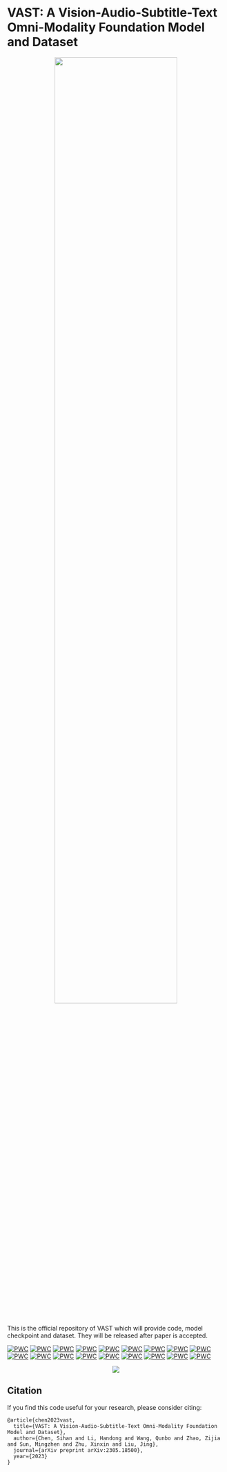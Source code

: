 # VAST: A Vision-Audio-Subtitle-Text Omni-Modality Foundation Model and Dataset

<div align=center><img src=img/radar_compare_alldata_vast.png/ width="75%" height="75%"></div>

This is the official repository of VAST which will provide code, model checkpoint and dataset. They will be released after paper is accepted.

[![PWC](https://img.shields.io/endpoint.svg?url=https://paperswithcode.com/badge/vast-a-vision-audio-subtitle-text-omni-1-1/video-retrieval-on-activitynet)](https://paperswithcode.com/sota/video-retrieval-on-activitynet?p=vast-a-vision-audio-subtitle-text-omni-1-1)
[![PWC](https://img.shields.io/endpoint.svg?url=https://paperswithcode.com/badge/vast-a-vision-audio-subtitle-text-omni-1/text-to-audio-retrieval-on-audiocaps)](https://paperswithcode.com/sota/text-to-audio-retrieval-on-audiocaps?p=vast-a-vision-audio-subtitle-text-omni-1)
[![PWC](https://img.shields.io/endpoint.svg?url=https://paperswithcode.com/badge/vast-a-vision-audio-subtitle-text-omni-1/audio-captioning-on-audiocaps)](https://paperswithcode.com/sota/audio-captioning-on-audiocaps?p=vast-a-vision-audio-subtitle-text-omni-1)
[![PWC](https://img.shields.io/endpoint.svg?url=https://paperswithcode.com/badge/vast-a-vision-audio-subtitle-text-omni-1/text-to-audio-retrieval-on-clotho)](https://paperswithcode.com/sota/text-to-audio-retrieval-on-clotho?p=vast-a-vision-audio-subtitle-text-omni-1)
[![PWC](https://img.shields.io/endpoint.svg?url=https://paperswithcode.com/badge/vast-a-vision-audio-subtitle-text-omni-1/audio-captioning-on-clotho)](https://paperswithcode.com/sota/audio-captioning-on-clotho?p=vast-a-vision-audio-subtitle-text-omni-1)
[![PWC](https://img.shields.io/endpoint.svg?url=https://paperswithcode.com/badge/vast-a-vision-audio-subtitle-text-omni-1/image-captioning-on-coco-captions)](https://paperswithcode.com/sota/image-captioning-on-coco-captions?p=vast-a-vision-audio-subtitle-text-omni-1)
[![PWC](https://img.shields.io/endpoint.svg?url=https://paperswithcode.com/badge/vast-a-vision-audio-subtitle-text-omni-1/video-retrieval-on-didemo)](https://paperswithcode.com/sota/video-retrieval-on-didemo?p=vast-a-vision-audio-subtitle-text-omni-1)
[![PWC](https://img.shields.io/endpoint.svg?url=https://paperswithcode.com/badge/vast-a-vision-audio-subtitle-text-omni-1/zero-shot-video-retrieval-on-didemo)](https://paperswithcode.com/sota/zero-shot-video-retrieval-on-didemo?p=vast-a-vision-audio-subtitle-text-omni-1)
[![PWC](https://img.shields.io/endpoint.svg?url=https://paperswithcode.com/badge/vast-a-vision-audio-subtitle-text-omni-1/zero-shot-cross-modal-retrieval-on-flickr30k)](https://paperswithcode.com/sota/zero-shot-cross-modal-retrieval-on-flickr30k?p=vast-a-vision-audio-subtitle-text-omni-1)
[![PWC](https://img.shields.io/endpoint.svg?url=https://paperswithcode.com/badge/vast-a-vision-audio-subtitle-text-omni-1/video-retrieval-on-msr-vtt)](https://paperswithcode.com/sota/video-retrieval-on-msr-vtt?p=vast-a-vision-audio-subtitle-text-omni-1)
[![PWC](https://img.shields.io/endpoint.svg?url=https://paperswithcode.com/badge/vast-a-vision-audio-subtitle-text-omni-1/video-question-answering-on-msrvtt-qa)](https://paperswithcode.com/sota/video-question-answering-on-msrvtt-qa?p=vast-a-vision-audio-subtitle-text-omni-1)
[![PWC](https://img.shields.io/endpoint.svg?url=https://paperswithcode.com/badge/vast-a-vision-audio-subtitle-text-omni-1/audio-visual-question-answering-on-music-avqa)](https://paperswithcode.com/sota/audio-visual-question-answering-on-music-avqa?p=vast-a-vision-audio-subtitle-text-omni-1)
[![PWC](https://img.shields.io/endpoint.svg?url=https://paperswithcode.com/badge/vast-a-vision-audio-subtitle-text-omni-1/tgif-frame-on-tgif-qa)](https://paperswithcode.com/sota/tgif-frame-on-tgif-qa?p=vast-a-vision-audio-subtitle-text-omni-1)
[![PWC](https://img.shields.io/endpoint.svg?url=https://paperswithcode.com/badge/vast-a-vision-audio-subtitle-text-omni-1/video-captioning-on-tvc)](https://paperswithcode.com/sota/video-captioning-on-tvc?p=vast-a-vision-audio-subtitle-text-omni-1)
[![PWC](https://img.shields.io/endpoint.svg?url=https://paperswithcode.com/badge/vast-a-vision-audio-subtitle-text-omni-1/audio-visual-captioning-on-valor-32k)](https://paperswithcode.com/sota/audio-visual-captioning-on-valor-32k?p=vast-a-vision-audio-subtitle-text-omni-1)
[![PWC](https://img.shields.io/endpoint.svg?url=https://paperswithcode.com/badge/vast-a-vision-audio-subtitle-text-omni-1/video-retrieval-on-vatex)](https://paperswithcode.com/sota/video-retrieval-on-vatex?p=vast-a-vision-audio-subtitle-text-omni-1)
[![PWC](https://img.shields.io/endpoint.svg?url=https://paperswithcode.com/badge/vast-a-vision-audio-subtitle-text-omni-1/video-retrieval-on-youcook2)](https://paperswithcode.com/sota/video-retrieval-on-youcook2?p=vast-a-vision-audio-subtitle-text-omni-1)
[![PWC](https://img.shields.io/endpoint.svg?url=https://paperswithcode.com/badge/vast-a-vision-audio-subtitle-text-omni-1/video-captioning-on-youcook2)](https://paperswithcode.com/sota/video-captioning-on-youcook2?p=vast-a-vision-audio-subtitle-text-omni-1)

<div align=center><img src=img/VAST-model.jpg/></div>


## Citation

If you find this code useful for your research, please consider citing:


```
@article{chen2023vast,
  title={VAST: A Vision-Audio-Subtitle-Text Omni-Modality Foundation Model and Dataset},
  author={Chen, Sihan and Li, Handong and Wang, Qunbo and Zhao, Zijia and Sun, Mingzhen and Zhu, Xinxin and Liu, Jing},
  journal={arXiv preprint arXiv:2305.18500},
  year={2023}
}
```

